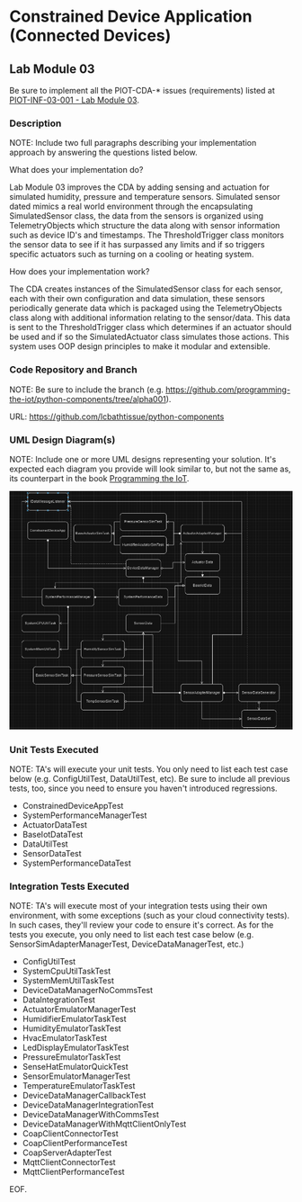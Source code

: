 # Constrained Device Application (Connected Devices)

## Lab Module 03

Be sure to implement all the PIOT-CDA-* issues (requirements) listed at [PIOT-INF-03-001 - Lab Module 03](https://github.com/orgs/programming-the-iot/projects/1#column-10488379).

### Description

NOTE: Include two full paragraphs describing your implementation approach by answering the questions listed below.

What does your implementation do? 

Lab Module 03 improves the CDA by adding sensing and actuation for simulated humidity, pressure and temperature sensors. Simulated sensor dated mimics a real world environment through the encapsulating SimulatedSensor class, the data from the sensors is organized using TelemetryObjects which structure the data along with sensor information such as device ID's and timestamps. The ThresholdTrigger class monitors the sensor data to see if it has surpassed any limits and if so triggers specific actuators such as turning on a cooling or heating system. 

How does your implementation work?

The CDA creates instances of the SimulatedSensor class for each sensor, each with their own configuration and data simulation, these sensors periodically generate data which is packaged using the TelemetryObjects class along with additional information relating to the sensor/data. This data is sent to the ThresholdTrigger class which determines if an actuator should be used and if so the SimulatedActuator class simulates those actions. This system uses OOP design principles to make it modular and extensible.

### Code Repository and Branch

NOTE: Be sure to include the branch (e.g. https://github.com/programming-the-iot/python-components/tree/alpha001).

URL: https://github.com/lcbathtissue/python-components

### UML Design Diagram(s)

NOTE: Include one or more UML designs representing your solution. It's expected each
diagram you provide will look similar to, but not the same as, its counterpart in the
book [Programming the IoT](https://learning.oreilly.com/library/view/programming-the-internet/9781492081401/).

![Gateway Device App (CDA) - UML Design Diagram](CDA_UML_labmodule03.png)

### Unit Tests Executed

NOTE: TA's will execute your unit tests. You only need to list each test case below
(e.g. ConfigUtilTest, DataUtilTest, etc). Be sure to include all previous tests, too,
since you need to ensure you haven't introduced regressions.

- ConstrainedDeviceAppTest
- SystemPerformanceManagerTest
- ActuatorDataTest
- BaseIotDataTest
- DataUtilTest
- SensorDataTest
- SystemPerformanceDataTest

### Integration Tests Executed

NOTE: TA's will execute most of your integration tests using their own environment, with
some exceptions (such as your cloud connectivity tests). In such cases, they'll review
your code to ensure it's correct. As for the tests you execute, you only need to list each
test case below (e.g. SensorSimAdapterManagerTest, DeviceDataManagerTest, etc.)

- ConfigUtilTest
- SystemCpuUtilTaskTest
- SystemMemUtilTaskTest
- DeviceDataManagerNoCommsTest
- DataIntegrationTest
- ActuatorEmulatorManagerTest
- HumidifierEmulatorTaskTest
- HumidityEmulatorTaskTest
- HvacEmulatorTaskTest
- LedDisplayEmulatorTaskTest
- PressureEmulatorTaskTest
- SenseHatEmulatorQuickTest
- SensorEmulatorManagerTest
- TemperatureEmulatorTaskTest
- DeviceDataManagerCallbackTest
- DeviceDataManagerIntegrationTest
- DeviceDataManagerWithCommsTest
- DeviceDataManagerWithMqttClientOnlyTest
- CoapClientConnectorTest
- CoapClientPerformanceTest
- CoapServerAdapterTest
- MqttClientConnectorTest
- MqttClientPerformanceTest

EOF.

